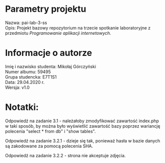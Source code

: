 # Parametry projektu  

Nazwa: pai-lab-3-ss  
Opis: Projekt bazowy repozytorium na trzecie spotkanie laboratoryjne z przedmiotu _Programowanie aplikacji internetowych_.  

# Informacje o autorze

Imię i nazwisko studenta: Mikołaj Górczyński    
Numer albumu: 59495    
Grupa studencka: E7T1S1  
Data: 29.04.2020 r.  
Wersja: v1.0  

# Notatki:
Odpowiedź na zadanie 3.1 - należałoby zmodyfikować zawartość index.php w taki sposób, by można było wyświetlić zawartość bazy poprzez wariancję polecenia "select * from db" i "show tables".   

Odpowiedź na zadanie 3.2.1 - dzieje się tak, ponieważ hasła w bazie danych są zakodowane za pomocą polecenia SHA. 

Odpowiedź na zadanie 3.2.2 - strona nie akceptuje zdjęcia. 